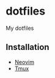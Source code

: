 # dotfiles
My dotfiles


## Installation
- [Neovim](https://github.com/sonle1755/dotfiles/wiki/Installation#neovim)
- [Tmux](https://github.com/sonle1755/dotfiles/wiki/Installation#tmux)
